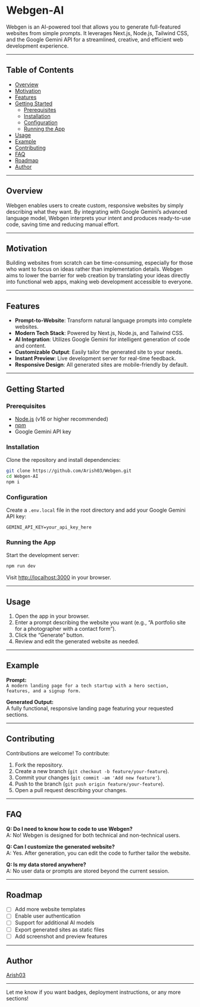 
# Webgen-AI

Webgen is an AI-powered tool that allows you to generate full-featured websites from simple prompts. It leverages Next.js, Node.js, Tailwind CSS, and the Google Gemini API for a streamlined, creative, and efficient web development experience.

---

## Table of Contents

- [Overview](#overview)
- [Motivation](#motivation)
- [Features](#features)
- [Getting Started](#getting-started)
  - [Prerequisites](#prerequisites)
  - [Installation](#installation)
  - [Configuration](#configuration)
  - [Running the App](#running-the-app)
- [Usage](#usage)
- [Example](#example)
- [Contributing](#contributing)
- [FAQ](#faq)
- [Roadmap](#roadmap)
- [Author](#author)

---

## Overview

Webgen enables users to create custom, responsive websites by simply describing what they want. By integrating with Google Gemini’s advanced language model, Webgen interprets your intent and produces ready-to-use code, saving time and reducing manual effort.

---

## Motivation

Building websites from scratch can be time-consuming, especially for those who want to focus on ideas rather than implementation details. Webgen aims to lower the barrier for web creation by translating your ideas directly into functional web apps, making web development accessible to everyone.

---

## Features

- **Prompt-to-Website**: Transform natural language prompts into complete websites.
- **Modern Tech Stack**: Powered by Next.js, Node.js, and Tailwind CSS.
- **AI Integration**: Utilizes Google Gemini for intelligent generation of code and content.
- **Customizable Output**: Easily tailor the generated site to your needs.
- **Instant Preview**: Live development server for real-time feedback.
- **Responsive Design**: All generated sites are mobile-friendly by default.

---

## Getting Started

### Prerequisites

- [Node.js](https://nodejs.org/) (v16 or higher recommended)
- [npm](https://www.npmjs.com/)
- Google Gemini API key

### Installation

Clone the repository and install dependencies:

```bash
git clone https://github.com/Arish03/Webgen.git
cd Webgen-AI
npm i
```

### Configuration

Create a `.env.local` file in the root directory and add your Google Gemini API key:

```
GEMINI_API_KEY=your_api_key_here
```

### Running the App

Start the development server:

```bash
npm run dev
```

Visit [http://localhost:3000](http://localhost:3000) in your browser.

---

## Usage

1. Open the app in your browser.
2. Enter a prompt describing the website you want (e.g., “A portfolio site for a photographer with a contact form”).
3. Click the “Generate” button.
4. Review and edit the generated website as needed.

---

## Example

**Prompt:**  
`A modern landing page for a tech startup with a hero section, features, and a signup form.`

**Generated Output:**  
A fully functional, responsive landing page featuring your requested sections.

<!--
## Screenshots

_Add screenshots here when available._
-->

---

## Contributing

Contributions are welcome! To contribute:

1. Fork the repository.
2. Create a new branch (`git checkout -b feature/your-feature`).
3. Commit your changes (`git commit -am 'Add new feature'`).
4. Push to the branch (`git push origin feature/your-feature`).
5. Open a pull request describing your changes.

---

## FAQ

**Q: Do I need to know how to code to use Webgen?**  
A: No! Webgen is designed for both technical and non-technical users.

**Q: Can I customize the generated website?**  
A: Yes. After generation, you can edit the code to further tailor the website.

**Q: Is my data stored anywhere?**  
A: No user data or prompts are stored beyond the current session.

---

## Roadmap

- [ ] Add more website templates
- [ ] Enable user authentication
- [ ] Support for additional AI models
- [ ] Export generated sites as static files
- [ ] Add screenshot and preview features

---

## Author

[Arish03](https://github.com/Arish03)

---

Let me know if you want badges, deployment instructions, or any more sections!
